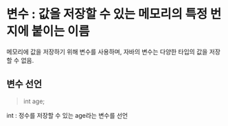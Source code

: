 # 변수 : 값을 저장할 수 있는 메모리의 특정 번지에 붙이는 이름

메모리에 값을 저장하기 위해 변수를 사용하며, 자바의 변수는 다양한 타입의 값을 저장할 수 없음.

## 변수 선언
> int age;

int : 정수를 저장할 수 있는 age라는 변수를 선언
